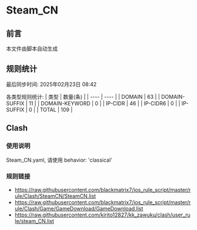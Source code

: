 # Steam_CN

## 前言
本文件由脚本自动生成

## 规则统计
最后同步时间: 2025年02月23日 08:42

各类型规则统计:
| 类型 | 数量(条)  | 
| ---- | ----  |
| DOMAIN | 63 | 
| DOMAIN-SUFFIX | 11 | 
| DOMAIN-KEYWORD | 0 | 
| IP-CIDR | 46 | 
| IP-CIDR6 | 0 | 
| IP-SUFFIX | 0 | 
| TOTAL | 109 | 
## Clash 
### 使用说明 
Steam_CN.yaml, 请使用 behavior: 'classical' 
### 规则链接 
- https://raw.githubusercontent.com/blackmatrix7/ios_rule_script/master/rule/Clash/SteamCN/SteamCN.list 
- https://raw.githubusercontent.com/blackmatrix7/ios_rule_script/master/rule/Clash/Game/GameDownload/GameDownload.list 
- https://raw.githubusercontent.com/kirito12827/kk_zawuku/clash/user_rule/steam_CN.list 
